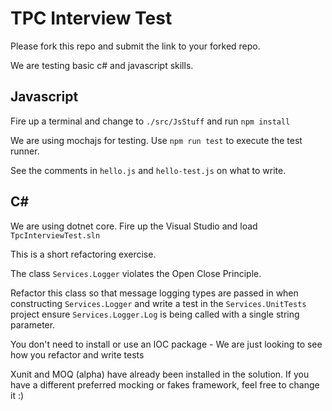 # TPC Interview Test
Please fork this repo and submit the link to your forked repo.

We are testing basic c# and javascript skills. 

## Javascript
Fire up a terminal and change to `./src/JsStuff` and run `npm install`

We are using mochajs for testing. Use `npm run test` to execute the test runner.

See the comments in `hello.js` and `hello-test.js` on what to write.

## C#
We are using dotnet core. Fire up the Visual Studio and load `TpcInterviewTest.sln`

This is a short refactoring exercise.

The class `Services.Logger` violates the Open Close Principle.

Refactor this class so that message logging types are passed in when constructing `Services.Logger` and write a test in the `Services.UnitTests` project ensure `Services.Logger.Log` is being called with a single string parameter.

You don't need to install or use an IOC package - We are just looking to see how you refactor and write tests

Xunit and MOQ (alpha) have already been installed in the solution. If you have a different preferred mocking or fakes framework, feel free to change it :)


